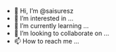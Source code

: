 - 👋 Hi, I’m @saisuresz
- 👀 I’m interested in ...
- 🌱 I’m currently learning ...
- 💞️ I’m looking to collaborate on ...
- 📫 How to reach me ...

<!---
saisuresz/saisuresz is a ✨ special ✨ repository because its `README.md` (this file) appears on your GitHub profile.
You can click the Preview link to take a look at your changes.
--->
